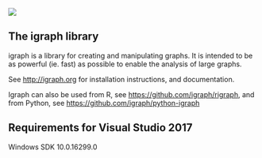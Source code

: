 
[![](https://travis-ci.org/igraph/igraph.svg?branch=master)](https://travis-ci.org/igraph/igraph)

The igraph library
------------------

igraph is a library for creating and manipulating graphs. 
It is intended to be as powerful (ie. fast) as possible to enable the
analysis of large graphs. 

See http://igraph.org for installation instructions, 
and documentation. 

Igraph can also be used from R, see https://github.com/igraph/rigraph,
and from Python, see https://github.com/igraph/python-igraph

Requirements for Visual Studio 2017
-----------------------------------
Windows SDK 10.0.16299.0
